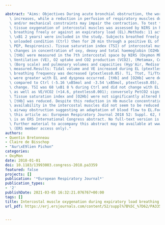 ---
abstract: "Aims: Objectives During acute bronchial obstruction, the work of breathing\
  \ increases, while a reduction in perfusion of respiratory muscles due to hyperinflation\
  \ and/or mechanical constraints may impair the contraction. To test this hypothesis,\
  \ tissue oxygenation of intercostal muscles was assessed by NIRS in healthy subjects\
  \ breathing freely or against an expiratory load (EL).Methods: 11 active men (23\
  \ \xB1 2 years) were included in the study. Subjects breathed freely for 5 min in\
  \ unloaded condition (Ctrl) then for 20 min through a positive EL of 20 cmH2O (Threshold\
  \ PEP, Respironics). Tissue saturation index (TSI) of intercostal muscle and the\
  \ changes in concentration of oxy, deoxy and total haemoglobin [O2Hb], [HHb] and\
  \ [tHb] were measured in the 7th intercostal space by NIRS (Oxymon Mk III, Artinis).\
  \ Ventilation (VE), O2 uptake and CO2 production (VCO2), (Metamax, Cortex), dyspnea\
  \ (Borg scale) and pulmonary volumes and capacities (Hyp'Air, Medisoft) were also\
  \ measured.Results: Tidal volume and VE increased during EL (ptextless0.001) while\
  \ breathing frequency was decreased (ptextless0.05). Ti, Ttot, Ti/Ttot and Vt/Te\
  \ were greater with EL and dyspnea occurred. [tHb] and [O2Hb] were decreased as\
  \ compared to Ctrl (-5.16 \xB5mol and -3.54 \xB5mol, ptextless0.05), [HHb] did not\
  \ change. TSI was 68 \xB1 8 % during Ctrl and did not change with EL. RER increased\
  \ as well as VE/VCO2 (+14.6, ptextless0.001); conversely PetCO2 significantly decreased.Conclusions:\
  \ Tissue saturation index and [O2Hb] were not significantly altered by EL, whereas\
  \ [tHb] was reduced. Despite this reduction in Hb muscle concentration, the oxygen\
  \ availability in the intercostal muscles did not seem to be reduced during an acute\
  \ airway obstruction suggesting an adaptation of blood flow to EL.FootnotesCite\
  \ this article as: European Respiratory Journal 2018 52: Suppl. 62, PA3359.This\
  \ is an ERS International Congress abstract. No full-text version is available.\
  \ Further material to accompany this abstract may be available at www.ers-education.org\
  \ (ERS member access only)."
authors:
- Quentin Bretonneau
- Claire de Bisschop
- "Aur\xE9lien Pichon"
categories:
- OxyMon
date: 2018-01-01
doi: 10.1183/13993003.congress-2018.pa3359
featured: false
projects: []
publication: '*European Respiratory Journal*'
publication_types:
- '2'
publishDate: 2021-03-05 16:32:21.076767+00:00
tags: []
title: Intercostal muscle oxygenation during expiratory load breathing
url_pdf: https://erj.ersjournals.com/content/52/suppl%7B%5C_%7D62/PA3359

---
